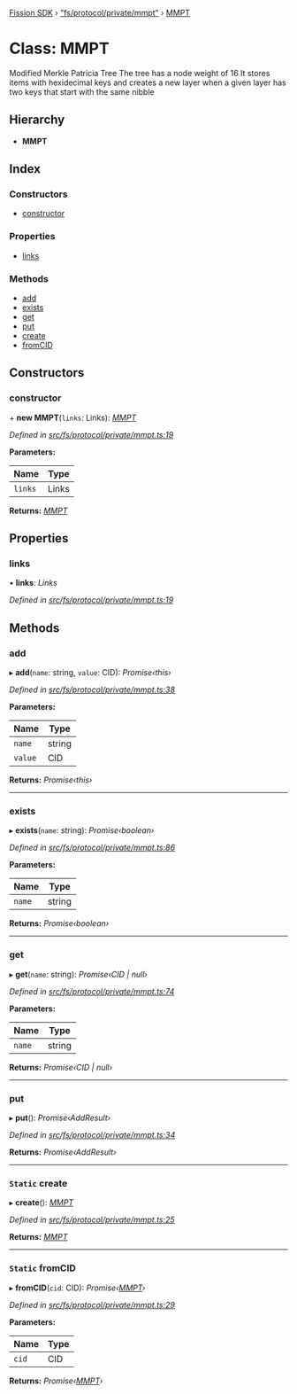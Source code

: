 [Fission SDK](../README.md) › ["fs/protocol/private/mmpt"](../modules/_fs_protocol_private_mmpt_.md) › [MMPT](_fs_protocol_private_mmpt_.mmpt.md)

# Class: MMPT

Modified Merkle Patricia Tree
The tree has a node weight of 16
It stores items with hexidecimal keys and creates a new layer when a given layer has two keys that start with the same nibble

## Hierarchy

* **MMPT**

## Index

### Constructors

* [constructor](_fs_protocol_private_mmpt_.mmpt.md#constructor)

### Properties

* [links](_fs_protocol_private_mmpt_.mmpt.md#links)

### Methods

* [add](_fs_protocol_private_mmpt_.mmpt.md#add)
* [exists](_fs_protocol_private_mmpt_.mmpt.md#exists)
* [get](_fs_protocol_private_mmpt_.mmpt.md#get)
* [put](_fs_protocol_private_mmpt_.mmpt.md#put)
* [create](_fs_protocol_private_mmpt_.mmpt.md#static-create)
* [fromCID](_fs_protocol_private_mmpt_.mmpt.md#static-fromcid)

## Constructors

###  constructor

\+ **new MMPT**(`links`: Links): *[MMPT](_fs_protocol_private_mmpt_.mmpt.md)*

*Defined in [src/fs/protocol/private/mmpt.ts:19](https://github.com/fission-suite/webnative/blob/d222548/src/fs/protocol/private/mmpt.ts#L19)*

**Parameters:**

Name | Type |
------ | ------ |
`links` | Links |

**Returns:** *[MMPT](_fs_protocol_private_mmpt_.mmpt.md)*

## Properties

###  links

• **links**: *Links*

*Defined in [src/fs/protocol/private/mmpt.ts:19](https://github.com/fission-suite/webnative/blob/d222548/src/fs/protocol/private/mmpt.ts#L19)*

## Methods

###  add

▸ **add**(`name`: string, `value`: CID): *Promise‹this›*

*Defined in [src/fs/protocol/private/mmpt.ts:38](https://github.com/fission-suite/webnative/blob/d222548/src/fs/protocol/private/mmpt.ts#L38)*

**Parameters:**

Name | Type |
------ | ------ |
`name` | string |
`value` | CID |

**Returns:** *Promise‹this›*

___

###  exists

▸ **exists**(`name`: string): *Promise‹boolean›*

*Defined in [src/fs/protocol/private/mmpt.ts:86](https://github.com/fission-suite/webnative/blob/d222548/src/fs/protocol/private/mmpt.ts#L86)*

**Parameters:**

Name | Type |
------ | ------ |
`name` | string |

**Returns:** *Promise‹boolean›*

___

###  get

▸ **get**(`name`: string): *Promise‹CID | null›*

*Defined in [src/fs/protocol/private/mmpt.ts:74](https://github.com/fission-suite/webnative/blob/d222548/src/fs/protocol/private/mmpt.ts#L74)*

**Parameters:**

Name | Type |
------ | ------ |
`name` | string |

**Returns:** *Promise‹CID | null›*

___

###  put

▸ **put**(): *Promise‹AddResult›*

*Defined in [src/fs/protocol/private/mmpt.ts:34](https://github.com/fission-suite/webnative/blob/d222548/src/fs/protocol/private/mmpt.ts#L34)*

**Returns:** *Promise‹AddResult›*

___

### `Static` create

▸ **create**(): *[MMPT](_fs_protocol_private_mmpt_.mmpt.md)*

*Defined in [src/fs/protocol/private/mmpt.ts:25](https://github.com/fission-suite/webnative/blob/d222548/src/fs/protocol/private/mmpt.ts#L25)*

**Returns:** *[MMPT](_fs_protocol_private_mmpt_.mmpt.md)*

___

### `Static` fromCID

▸ **fromCID**(`cid`: CID): *Promise‹[MMPT](_fs_protocol_private_mmpt_.mmpt.md)›*

*Defined in [src/fs/protocol/private/mmpt.ts:29](https://github.com/fission-suite/webnative/blob/d222548/src/fs/protocol/private/mmpt.ts#L29)*

**Parameters:**

Name | Type |
------ | ------ |
`cid` | CID |

**Returns:** *Promise‹[MMPT](_fs_protocol_private_mmpt_.mmpt.md)›*
